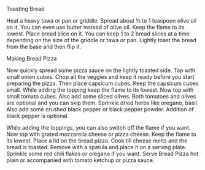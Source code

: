 Toasting Bread

Heat a heavy tawa or pan or griddle. Spread about ½ to 1 teaspoon olive oil on it. You can even use butter instead of olive oil. Keep the flame to its lowest.
Place bread slice on it. You can keep 1 to 2 bread slices at a time depending on the size of the griddle or tawa or pan.
Lightly toast the bread from the base and then flip it.

Making Bread Pizza

Now quickly spread some pizza sauce on the lightly toasted side.
Top with small onion cubes. Chop all the veggies and keep it ready before you start preparing the pizza.
Then place capsicum cubes. Keep the capsicum cubes small. While adding the topping keep the flame to its lowest.
Now top with small tomato cubes. Also add some sliced olives. Both tomatoes and olives are optional and you can skip them.
Sprinkle dried herbs like oregano, basil. Also add some crushed black pepper or black pepper powder. Addition of black pepper is optional.

While adding the toppings, you can also switch off the flame if you want.
Now top with grated mozzarella cheese or pizza cheese.
Keep the flame to its lowest. Place a lid on the bread pizza.
Cook till cheese melts and the bread is toasted.
Remove with a spatula and place it on a serving plate. Sprinkle some red chili flakes or oregano if you want.
Serve Bread Pizza hot plain or accompanied with tomato ketchup or pizza sauce.
